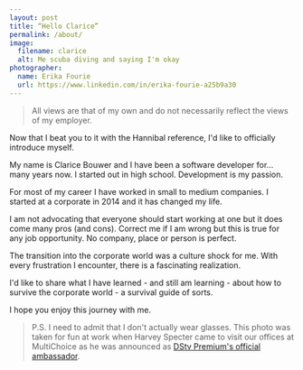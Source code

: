 ```yaml
---
layout: post
title: “Hello Clarice”
permalink: /about/
image:
  filename: clarice
  alt: Me scuba diving and saying I'm okay
photographer:
  name: Erika Fourie
  url: https://www.linkedin.com/in/erika-fourie-a25b9a30
---
```

> All views are that of my own and do not necessarily reflect the
views of my employer.

Now that I beat you to it with the Hannibal reference, I'd like to officially
introduce myself.

My name is Clarice Bouwer and I have been a software developer for... many years now. I
started out in high school. Development is my passion.

For most of my career I have worked in small to medium companies. I started at
a corporate in 2014 and it has changed my life.

I am not advocating that everyone should start working at one but it does come
many pros (and cons). Correct me if I am wrong but this is
true for any job opportunity. No company, place or person is perfect.

The transition into the corporate world was a culture shock for me. With every
frustration I encounter, there is a fascinating realization.

I'd like to share what I have learned - and still am learning - about how to
survive the corporate world - a survival guide of sorts.

I hope you enjoy this journey with me.

> P.S. I need to admit that I don't actually wear glasses. This photo was taken for fun
at work when Harvey Specter came to visit our offices at MultiChoice as he was
announced as [DStv Premium's official ambassador](http://ewn.co.za/2015/08/31/Harvey-Specter-announced-as-DSTV-Premiums-official-ambassador).
